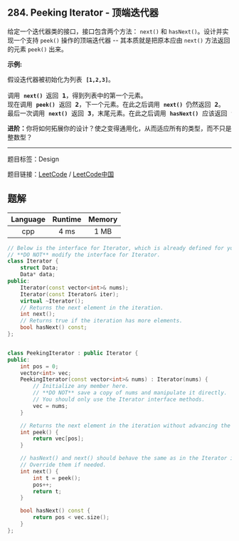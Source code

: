 ## 284. Peeking Iterator - 顶端迭代器

<!--If you want to use the English description, use `question.content` instead-->

<p>给定一个迭代器类的接口，接口包含两个方法：&nbsp;<code>next()</code>&nbsp;和&nbsp;<code>hasNext()</code>。设计并实现一个支持&nbsp;<code>peek()</code>&nbsp;操作的顶端迭代器 -- 其本质就是把原本应由&nbsp;<code>next()</code>&nbsp;方法返回的元素&nbsp;<code>peek()</code>&nbsp;出来。</p>

<p><strong>示例:</strong></p>

<pre>假设迭代器被初始化为列表&nbsp;<strong><code>[1,2,3]</code></strong>。

调用&nbsp;<strong><code>next() </code></strong>返回 <strong>1</strong>，得到列表中的第一个元素。
现在调用&nbsp;<strong><code>peek()</code></strong>&nbsp;返回 <strong>2</strong>，下一个元素。在此之后调用&nbsp;<strong><code>next() </code></strong>仍然返回 <strong>2</strong>。
最后一次调用&nbsp;<strong><code>next()</code></strong>&nbsp;返回 <strong>3</strong>，末尾元素。在此之后调用&nbsp;<strong><code>hasNext()</code></strong>&nbsp;应该返回 <strong>false</strong>。
</pre>

<p><strong>进阶：</strong>你将如何拓展你的设计？使之变得通用化，从而适应所有的类型，而不只是整数型？</p>



-----

题目标签：Design

题目链接：[LeetCode](https://leetcode.com/problems/peeking-iterator/description/)  /  [LeetCode中国](https://leetcode-cn.com/problems/peeking-iterator/description/)

## 题解



| Language | Runtime | Memory |
|:---:|:---:|:---:|
| cpp  | 4  ms | 1 MB |

```cpp
// Below is the interface for Iterator, which is already defined for you.
// **DO NOT** modify the interface for Iterator.
class Iterator {
    struct Data;
    Data* data;
public:
    Iterator(const vector<int>& nums);
    Iterator(const Iterator& iter);
    virtual ~Iterator();
    // Returns the next element in the iteration.
    int next();
    // Returns true if the iteration has more elements.
    bool hasNext() const;
};


class PeekingIterator : public Iterator {
public:
    int pos = 0;
    vector<int> vec;
    PeekingIterator(const vector<int>& nums) : Iterator(nums) {
        // Initialize any member here.
        // **DO NOT** save a copy of nums and manipulate it directly.
        // You should only use the Iterator interface methods.
        vec = nums;
    }

    // Returns the next element in the iteration without advancing the iterator.
    int peek() {
        return vec[pos];
    }

    // hasNext() and next() should behave the same as in the Iterator interface.
    // Override them if needed.
    int next() {
        int t = peek();
        pos++;
        return t;
    }

    bool hasNext() const {
        return pos < vec.size();
    }
};
```
